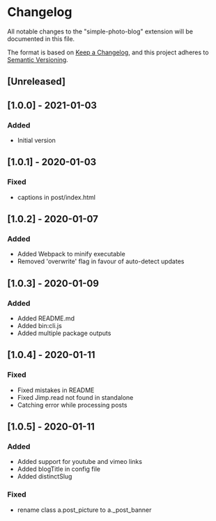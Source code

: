 # Changelog

All notable changes to the "simple-photo-blog" extension will be documented in this file.

The format is based on [Keep a Changelog](https://keepachangelog.com/en/1.0.0/),
and this project adheres to [Semantic Versioning](https://semver.org/spec/v2.0.0.html).

## [Unreleased]

## [1.0.0] - 2021-01-03

### Added

- Initial version

## [1.0.1] - 2020-01-03

### Fixed

- captions in post/index.html

## [1.0.2] - 2020-01-07

### Added

- Added Webpack to minify executable
- Removed 'overwrite' flag in favour of auto-detect updates

## [1.0.3] - 2020-01-09

### Added

- Added README.md
- Added bin:cli.js
- Added multiple package outputs

## [1.0.4] - 2020-01-11

### Fixed

- Fixed mistakes in README
- Fixed Jimp.read not found in standalone
- Catching error while processing posts


## [1.0.5] - 2020-01-11

### Added

- Added support for youtube and vimeo links
- Added blogTitle in config file
- Added distinctSlug

### Fixed
- rename class a.post_picture to a._post_banner